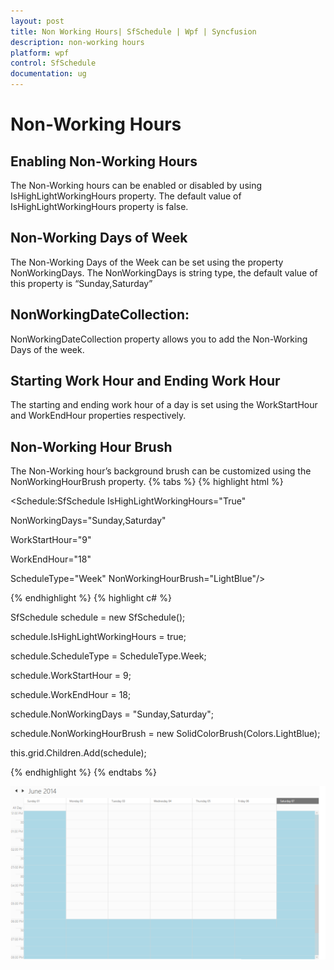 ```yaml
---
layout: post
title: Non Working Hours| SfSchedule | Wpf | Syncfusion
description: non-working hours
platform: wpf
control: SfSchedule
documentation: ug
---
```


# Non-Working Hours

## Enabling Non-Working Hours

The Non-Working hours can be enabled or disabled by using IsHighLightWorkingHours property. The default value of IsHighLightWorkingHours property is false.

## Non-Working Days of Week

The Non-Working Days of the Week can be set using the property NonWorkingDays. The NonWorkingDays is string type, the default value of this property is “Sunday,Saturday”

## NonWorkingDateCollection:

NonWorkingDateCollection property allows you to add the Non-Working Days of the week.

## Starting Work Hour and Ending Work Hour

The starting and ending work hour of a day is set using the WorkStartHour and WorkEndHour properties respectively.

## Non-Working Hour Brush

The Non-Working hour’s background brush can be customized using the NonWorkingHourBrush property. 
{% tabs %}
{% highlight html %}



<Grid Background="White">

<Schedule:SfSchedule IsHighLightWorkingHours="True" 

NonWorkingDays="Sunday,Saturday" 

WorkStartHour="9" 

WorkEndHour="18" 

ScheduleType="Week"  NonWorkingHourBrush="LightBlue"/>

</Grid>



{% endhighlight  %}
{% highlight c# %}




SfSchedule schedule = new SfSchedule();

schedule.IsHighLightWorkingHours = true;

schedule.ScheduleType = ScheduleType.Week;

schedule.WorkStartHour = 9;

schedule.WorkEndHour = 18;

schedule.NonWorkingDays = "Sunday,Saturday";

schedule.NonWorkingHourBrush = new SolidColorBrush(Colors.LightBlue);

this.grid.Children.Add(schedule);


{% endhighlight  %}
{% endtabs %}

![](Non-Working-Hours_images/Non-Working-Hours_img1.png)



